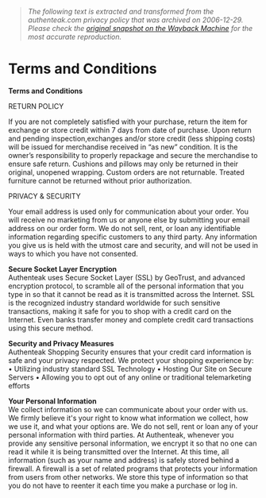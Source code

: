 > *The following text is extracted and transformed from the authenteak.com privacy policy that was archived on 2006-12-29. Please check the [original snapshot on the Wayback Machine](https://web.archive.org/web/20061229083817id_/http%3A//www.authenteak.com/Scripts/termsAndCond.asp) for the most accurate reproduction.*

# Terms and Conditions

**Terms and Conditions**

RETURN POLICY 

If you are not completely satisfied with your purchase, return the item for exchange or store credit within 7 days from date of purchase. Upon return and pending inspection,exchanges and/or store credit (less shipping costs) will be issued for merchandise received in “as new” condition. It is the owner’s responsibility to properly repackage and secure the merchandise to ensure safe return. Cushions and pillows may only be returned in their original, unopened wrapping. Custom orders are not returnable. Treated furniture cannot be returned without prior authorization. 

PRIVACY & SECURITY 

Your email address is used only for communication about your order. You will receive no marketing from us or anyone else by submitting your email address on our order form. We do not sell, rent, or loan any identifiable information regarding specific customers to any third party. Any information you give us is held with the utmost care and security, and will not be used in ways to which you have not consented. 

**Secure Socket Layer Encryption**  
Authenteak uses Secure Socket Layer (SSL) by GeoTrust, and advanced encryption protocol, to scramble all of the personal information that you type in so that it cannot be read as it is transmitted across the Internet. SSL is the recognized industry standard worldwide for such sensitive transactions, making it safe for you to shop with a credit card on the Internet. Even banks transfer money and complete credit card transactions using this secure method. 

**Security and Privacy Measures**  
Authenteak Shopping Security ensures that your credit card information is safe and your privacy respected. We protect your shopping experience by: • Utilizing industry standard SSL Technology • Hosting Our Site on Secure Servers • Allowing you to opt out of any online or traditional telemarketing efforts 

**Your Personal Information**  
We collect information so we can communicate about your order with us. We firmly believe it's your right to know what information we collect, how we use it, and what your options are. We do not sell, rent or loan any of your personal information with third parties. At Authenteak, whenever you provide any sensitive personal information, we encrypt it so that no one can read it while it is being transmitted over the Internet. At this time, all information (such as your name and address) is safely stored behind a firewall. A firewall is a set of related programs that protects your information from users from other networks. We store this type of information so that you do not have to reenter it each time you make a purchase or log in. 
